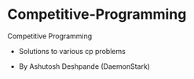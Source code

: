 # Competitive-Programming

Competitive Programming

- Solutions to various cp problems

- By Ashutosh Deshpande (DaemonStark)
